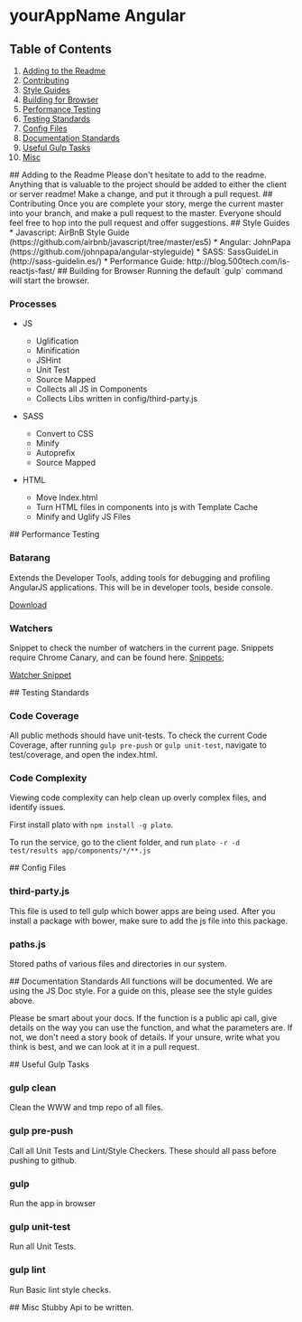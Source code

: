 #  yourAppName Angular

## Table of Contents
1. [Adding to the Readme](#readme)
1. [Contributing](#contributing)
1. [Style Guides](#styleguides)
1. [Building for Browser](#browser)
1. [Performance Testing](#performancetesting)
1. [Testing Standards](#testingstandards)
1. [Config Files](#configfiles)
1. [Documentation Standards](#documentationstandards)
1. [Useful Gulp Tasks](#gulptasks)
1. [Misc](#misc)

<a name="readme">
## Adding to the Readme
Please don't hesitate to add to the readme. Anything that is valuable to the project should be added to either the client or server readme! Make a change, and put it through a pull request.

<a name="contributing">
## Contributing
Once you are complete your story, merge the current master into your branch, and make a pull request to the master. Everyone should feel free to hop into the pull request and offer suggestions.

<a name="styleguides">
## Style Guides
* Javascript: AirBnB Style Guide (https://github.com/airbnb/javascript/tree/master/es5)
* Angular: JohnPapa (https://github.com/johnpapa/angular-styleguide)
* SASS: SassGuideLin (http://sass-guidelin.es/)
* Performance Guide: http://blog.500tech.com/is-reactjs-fast/

<a name="browser">
## Building for Browser
Running the default `gulp` command will start the browser.

### Processes

* JS
  * Uglification
  * Minification
  * JSHint
  * Unit Test
  * Source Mapped
  * Collects all JS in Components
  * Collects Libs written in config/third-party.js

* SASS
  * Convert to CSS
  * Minify
  * Autoprefix
  * Source Mapped

* HTML
  * Move Index.html
  * Turn HTML files in components into js with Template Cache
  * Minify and Uglify JS Files

<a name="performancetesting">
## Performance Testing

### Batarang
Extends the Developer Tools, adding tools for debugging and profiling AngularJS applications. This will be in developer tools, beside console.

[Download](https://chrome.google.com/webstore/detail/angularjs-batarang-stable/niopocochgahfkiccpjmmpchncjoapek)

### Watchers
Snippet to check the number of watchers in the current page. Snippets require Chrome Canary, and can be found here.
[Snippets](https://github.com/bahmutov/code-snippets);

[Watcher Snippet](https://gist.github.com/kentcdodds/31c90402750572107922<F37>)

<a name="testingstandards">
## Testing Standards

### Code Coverage
All public methods should have unit-tests. To check the current Code Coverage, after running `gulp pre-push` or `gulp unit-test`, navigate to test/coverage, and open the index.html.

### Code Complexity
Viewing code complexity can help clean up overly complex files, and identify issues.

First install plato with `npm install -g plato`.

To run the service, go to the client folder, and run `plato -r -d  test/results app/components/*/**.js`

<a name="configfiles">
## Config Files

### third-party.js
This file is used to tell gulp which bower apps are being used. After you install a package with bower, make sure to add the js file into this package.

### paths.js
Stored paths of various files and directories in our system.

<a name="documentationstandards">
## Documentation Standards
All functions will be documented. We are using the JS Doc style. For a guide on this, please see the style guides above.

Please be smart about your docs. If the function is a public api call, give details on the way you can use the function, and what the parameters are. If not, we don't need a story book of details. If your unsure, write what you think is best, and we can look at it in a pull request.

<a name="gulptasks">
## Useful Gulp Tasks

### gulp clean
Clean the WWW and tmp repo of all files.

### gulp pre-push
Call all Unit Tests and Lint/Style Checkers. These should all pass before pushing to github.

### gulp
Run the app in browser

### gulp unit-test
Run all Unit Tests.

### gulp lint
Run Basic lint style checks.

<a name="misc">
## Misc
Stubby Api to be written.